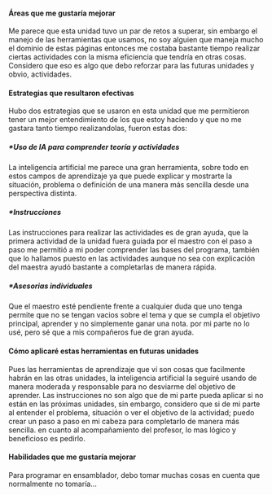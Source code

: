 #### Áreas que me gustaría mejorar
Me parece que esta unidad tuvo un par de retos a superar, sin embargo el manejo de las herramientas que usamos, no soy alguien que maneja mucho el dominio de estas páginas entonces me costaba bastante tiempo realizar ciertas actividades con la misma eficiencia que tendría en otras cosas. 
Considero que eso es algo que debo reforzar para las futuras unidades y obvio, actividades.

#### Estrategias que resultaron efectivas
Hubo dos estrategias que se usaron en esta unidad que me permitieron tener un mejor entendimiento de los que estoy haciendo y que no me gastara tanto tiempo realizandolas, fueron estas dos:

##### *Uso de IA para comprender teoría y actividades
La inteligencia artificial me parece una gran herramienta, sobre todo en estos campos de aprendizaje ya que puede explicar y mostrarte la situación, problema o definición de una manera más sencilla desde una perspectiva distinta.

##### *Instrucciones
Las instrucciones para realizar las actividades es de gran ayuda, que la primera actividad de la unidad fuera guiada por el maestro con el paso a paso me permitió a mi poder comprender las bases del programa, también que lo hallamos puesto en las actividades aunque no sea con explicación del maestra ayudó bastante a completarlas de manera rápida.

##### *Asesorias individuales
Que el maestro esté pendiente frente a cualquier duda que uno tenga permite que no se tengan vacios sobre el tema y que se cumpla el objetivo principal, aprender y no simplemente ganar una nota. por mi parte no lo usé, pero sé que a mis compañeros fue de gran ayuda.

#### Cómo aplicaré estas herramientas en futuras unidades
Pues las herramientas de aprendizaje que ví son cosas que facilmente habrán en las otras unidades, la inteligencia artificial la seguiré usando de manera moderada y responsable para no desviarme del objetivo de aprender. Las instrucciones no son algo que de mi parte pueda aplicar si no están en las próximas unidades, sin embargo, considero que si de mi parte al entender el problema, situación o ver el objetivo de la actividad; puedo crear un paso a paso en mi cabeza para completarlo de manera más sencilla. en cuanto al acompañamiento del profesor, lo mas lógico y beneficioso es pedirlo.

#### Habilidades que me gustaría mejorar
Para programar en ensamblador, debo tomar muchas cosas en cuenta que normalmente no tomaría...
